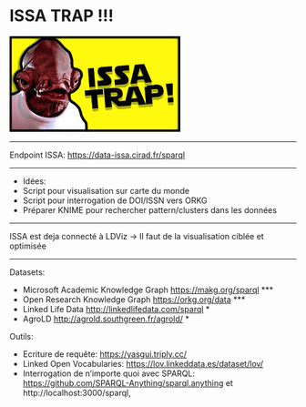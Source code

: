 # ISSA TRAP !!!
![ISSA TRAP !!!](./ackbar.jpg)

---

Endpoint ISSA: https://data-issa.cirad.fr/sparql

---

- Idées:
- Script pour visualisation sur carte du monde
- Script pour interrogation de DOI/ISSN vers ORKG
- Préparer KNIME pour rechercher pattern/clusters dans les données

---

ISSA est deja connecté à LDViz -> Il faut de la visualisation ciblée et optimisée

---

Datasets:
- Microsoft Academic Knowledge Graph  https://makg.org/sparql ***
- Open Research Knowledge Graph https://orkg.org/data ***
- Linked Life Data http://linkedlifedata.com/sparql *
- AgroLD http://agrold.southgreen.fr/agrold/ *

Outils:
- Ecriture de requête: https://yasgui.triply.cc/
- Linked Open Vocabularies: https://lov.linkeddata.es/dataset/lov/
- Interrogation de n’importe quoi avec SPARQL: https://github.com/SPARQL-Anything/sparql.anything et http://localhost:3000/sparql,
